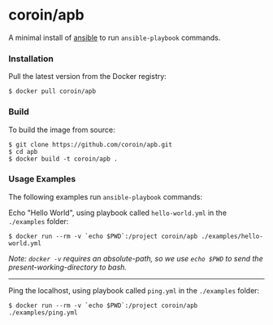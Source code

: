 # coroin/apb

A minimal install of [ansible](https://www.ansible.com/) to run `ansible-playbook` commands.

### Installation

Pull the latest version from the Docker registry:

```
$ docker pull coroin/apb
```

### Build

To build the image from source:

```
$ git clone https://github.com/coroin/apb.git
$ cd apb
$ docker build -t coroin/apb .
```

### Usage Examples

The following examples run `ansible-playbook` commands:

Echo "Hello World", using playbook called `hello-world.yml` in the `./examples` folder:

```
$ docker run --rm -v `echo $PWD`:/project coroin/apb ./examples/hello-world.yml
```

*Note: `docker -v` requires an absolute-path, so we use `echo $PWD` to send the present-working-directory to bash.*

---

Ping the localhost, using playbook called `ping.yml` in the `./examples` folder:

```
$ docker run --rm -v `echo $PWD`:/project coroin/apb ./examples/ping.yml
```

